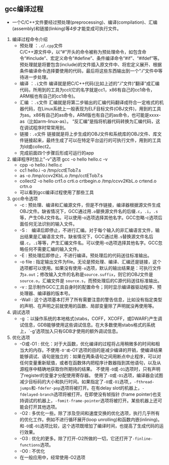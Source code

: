 ## gcc编译过程
- 一个C/C++文件要经过预处理(preprocessing)、编译(compilation)、汇编(assembly)和链接(linking)等4步才能变成可执行文件。
1. 编译过程命令介绍
    - 预处理 ：`.c`/`.cpp`文件   
    C/C++源文件中，以“#”开头的命令被称为预处理命令，如包含命令“#include”、宏定义命令“#define”、条件编译命令“#if”、“#ifdef”等。预处理就是将要包含(include)的文件插入原文件中、将宏定义展开、根据条件编译命令选择要使用的代码，最后将这些东西输出到一个“.i”文件中等待进一步处理。
    - 编译 ：`.i`文件 
    编译就是把C/C++代码(比如上述的“.i”文件)“翻译”成汇编代码，所用到的工具为ccl(它的名字就是cc1，x86有自己的cc1命令，ARM板也有自己的cc1命令)。
    - 汇编 ：`.s`文件 
    汇编就是将第二步输出的汇编代码翻译成符合一定格式的机器代码，在Linux系统上一般表现为ELF目标文件(OBJ文件)，用到的工具为as。x86有自己的as命令，ARM版也有自己的as命令，也可能是xxxx-as（比如arm-linux-as）。
    “反汇编”是指将机器代码转换为汇编代码，这在调试程序时常常用到。
    - 链接 : `.o`文件 
    链接就是将上步生成的OBJ文件和系统库的OBJ文件、库文件链接起来，最终生成了可以在特定平台运行的可执行文件，用到的工具为ld或collect2。
    - 完成前面四个步骤后形成可运行的app
2. 编译程序时加上"-v"选项 gcc -o hello hello.c -v
    - cpp -o hello.i hello.c
    - cc1 hello.i -o /tmp/cctETob7.s
    - as -o /tmp/ccvv2KbL.o /tmp/cctETob7.s
    - collect2 -o hello crt1.o crti.o crtbegin.o /tmp/ccvv2KbL.o crtend.o crtn.o
    - 可以看到gcc编译过程使用了那些工具
3. gcc命令选项
    - -c : 预处理、编译和汇编源文件，但是不作链接，编译器根据源文件生成OBJ文件。缺省情况下，GCC通过用`.o`替换源文件名的后缀`.c`，`.i`，`.s`等，产生OBJ文件名。可以使用-o选项选择其他名字。GCC忽略-c选项后面任何无法识别的输入文件。
    - -S :　编译后即停止，不进行汇编。对于每个输入的非汇编语言文件，输出结果是汇编语言文件。缺省情况下，GCC通过用`.s`替换源文件名后缀`.c`，`.i`等等，产生汇编文件名。可以使用-o选项选择其他名字。GCC忽略任何不需要汇编的输入文件。
    - -E : 预处理后即停止，不进行编译。预处理后的代码送往标准输出。
    - -o file : 指定输出文件为file。无论是预处理、编译、汇编还是链接，这个选项都可以使用。如果没有使用`-o`选项，默认的输出结果是：可执行文件为`a.out`；修改输入文件的名称是`source.suffix`，则它的OBJ文件是`source.o`，汇编文件是 `source.s`，而预处理后的C源代码送往标准输出。
    - -v : 显示制作GCC工具自身时的配置命令；同时显示编译器驱动程序、预处理器、编译器的版本号。
    - -Wall : 这个选项基本打开了所有需要注意的警告信息，比如没有指定类型的声明、在声明之前就使用的函数、局部变量除了声明就没再使用等。
4. 调试选项
    - -g ：以操作系统的本地格式(stabs，COFF，XCOFF，或DWARF)产生调试信息，GDB能够使用这些调试信息。在大多数使用stabs格式的系统上，`-g'选项加入只有GDB才使用的额外调试信息。
5. 优化选项
    - -O或-O1 : 优化：对于大函数，优化编译的过程将占用稍微多的时间和相当大的内存。不使用`-O'或`-O1'选项的目的是减少编译的开销，使编译结果能够调试、语句是独立的：如果在两条语句之间用断点中止程序，可以对任何变量重新赋值，或者在函数体内把程序计数器指到其他语句，以及从源程序中精确地获取你所期待的结果。
    不使用`-O`或`-O1`选项时，只有声明了register的变量才分配使用寄存器。
    使用了`-O`或`-O1`选项，编译器会试图减少目标码的大小和执行时间。如果指定了`-O`或`-O1`选项,，`-fthread-jumps`和`-fdefer-pop`选项将被打开。在有delay slot的机器上，`-fdelayed-branch`选项将被打开。在即使没有帧指针 (frame pointer)也支持调试的机器上，`-fomit-frame-pointer`选项将被打开。某些机器上还可能会打开其他选项。
    - -O2 : 多优化一些。除了涉及空间和速度交换的优化选项，执行几乎所有的优化工作。例如不进行循环展开(loop unrolling)和函数内嵌(inlining)。和`-O`或`-O1`选项比较，这个选项既增加了编译时间，也提高了生成代码的运行效果。
    - -O3 : 优化的更多。除了打开-O2所做的一切，它还打开了`-finline-functions`选项。
    - -O0 : 不优化
    - 在一般应用中，经常使用-O2选项
